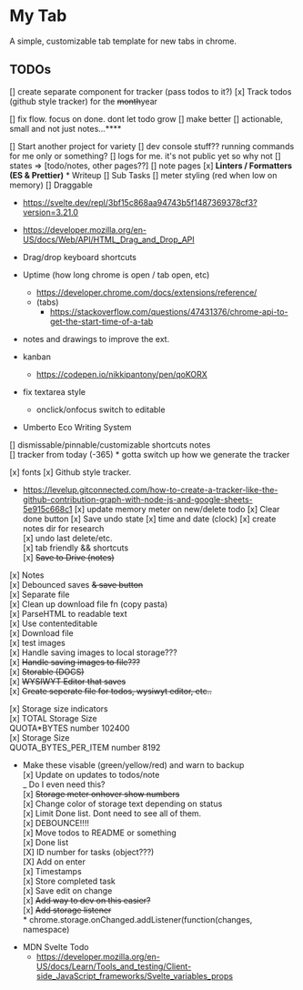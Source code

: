 # My Tab

A simple, customizable tab template for new tabs in chrome.

## TODOs

[] create separate component for tracker (pass todos to it?)
[x] Track todos (github style tracker) for the ~~month~~year

[] fix flow. focus on done. dont let todo grow
[] make better
[] actionable, small and not just notes...\*\*\*\*

[] Start another project for variety
[] dev console stuff?? running commands for me only or something?
[] logs for me. it's not public yet so why not
[] states => [todo/notes, other pages??]
[] note pages
[x] **Linters / Formatters (ES & Prettier)** \* Writeup
[] Sub Tasks
[] meter styling (red when low on memory)
[] Draggable

- https://svelte.dev/repl/3bf15c868aa94743b5f1487369378cf3?version=3.21.0
- https://developer.mozilla.org/en-US/docs/Web/API/HTML_Drag_and_Drop_API
- Drag/drop keyboard shortcuts

- Uptime (how long chrome is open / tab open, etc)

  - https://developer.chrome.com/docs/extensions/reference/
  - (tabs)
    - https://stackoverflow.com/questions/47431376/chrome-api-to-get-the-start-time-of-a-tab

- notes and drawings to improve the ext.

- kanban

  - https://codepen.io/nikkipantony/pen/qoKORX

- fix textarea style

  - onclick/onfocus switch to editable

- Umberto Eco Writing System

[] dismissable/pinnable/customizable shortcuts notes  
[] tracker from today (-365) \* gotta switch up how we generate the tracker

[x] fonts
[x] Github style tracker.

- https://levelup.gitconnected.com/how-to-create-a-tracker-like-the-github-contribution-graph-with-node-js-and-google-sheets-5e915c668c1
  [x] update memory meter on new/delete todo
  [x] Clear done button
  [x] Save undo state
  [x] time and date (clock)
  [x] create notes dir for research  
  [x] undo last delete/etc.  
  [x] tab friendly && shortcuts  
  [x] ~~Save to Drive (notes)~~

[x] Notes  
 [x] Debounced saves ~~& save button~~  
 [x] Separate file  
 [x] Clean up download file fn (copy pasta)  
 [x] ParseHTML to readable text  
 [x] Use contenteditable  
 [x] Download file  
 [x] test images  
 [x] Handle saving images to local storage???  
 [x] ~~Handle saving images to file???~~  
 [x] ~~Storable (DOCS)~~  
 [x] ~~WYSIWYT Editor that saves~~  
 [x] ~~Create seperate file for todos, wysiwyt editor, etc..~~

[x] Storage size indicators  
 [x] TOTAL Storage Size  
 QUOTA\*BYTES number 102400  
 [x] Storage Size  
 QUOTA_BYTES_PER_ITEM number 8192

- Make these visable (green/yellow/red) and warn to backup  
   [x] Update on updates to todos/note  
   \_ Do I even need this?  
  [x] ~~Storage meter onhover show numbers~~  
  [x] Change color of storage text depending on status  
  [x] Limit Done list. Dont need to see all of them.  
  [x] DEBOUNCE!!!!  
  [x] Move todos to README or something  
  [x] Done list  
  [X] ID number for tasks (object???)  
  [X] Add on enter  
  [x] Timestamps  
  [x] Store completed task  
  [x] Save edit on change  
  [x] ~~Add way to dev on this easier?~~  
  [x] ~~Add storage listener~~  
   \* chrome.storage.onChanged.addListener(function(changes, namespace)

* MDN Svelte Todo
  - https://developer.mozilla.org/en-US/docs/Learn/Tools_and_testing/Client-side_JavaScript_frameworks/Svelte_variables_props
